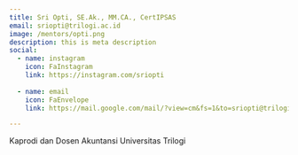 ```yaml
---
title: Sri Opti, SE.Ak., MM.CA., CertIPSAS
email: sriopti@trilogi.ac.id
image: /mentors/opti.png
description: this is meta description
social:
  - name: instagram
    icon: FaInstagram
    link: https://instagram.com/sriopti
    
  - name: email
    icon: FaEnvelope
    link: https://mail.google.com/mail/?view=cm&fs=1&to=sriopti@trilogi.ac.id

---
```


Kaprodi dan Dosen Akuntansi Universitas Trilogi